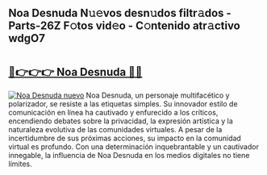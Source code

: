 ## Noa Desnuda N𝚞𝚎vos desn𝚞dos filtr𝚊dos - Parts-26Z F𝚘tos vid𝚎o - C𝚘ntenido atr𝚊ctivo wdgO7

# <h2><a href="http://mb5bq9q.tromn.icu/?c=Noa+Desnuda">🔗👉👉👉 Noa Desnuda 🔗🔗</a></h2>

[![Noa Desnuda nuevo](https://i.imgur.com/pEAQMta.gif)](http://mb5bq9q.tromn.icu/?c=Noa+Desnuda)
Noa Desnuda, un personaje multifacético y polarizador, se resiste a las etiquetas simples. Su innovador estilo de comunicación en línea ha cautivado y enfurecido a los críticos, encendiendo debates sobre la privacidad, la expresión artística y la naturaleza evolutiva de las comunidades virtuales. A pesar de la incertidumbre de sus próximas acciones, su impacto en la comunidad virtual es profundo. Con una determinación inquebrantable y un cautivador innegable, la influencia de Noa Desnuda en los medios digitales no tiene límites.

